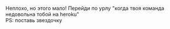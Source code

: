 Неплохо, но этого мало! Перейди по урлу "когда твоя команда недовольна тобой на heroku"  
PS: поставь звездочку
